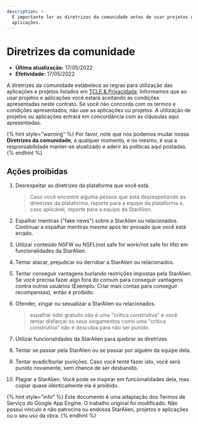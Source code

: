 ```yaml
---
description: >-
  É importante ler as diretrizes da comunidade antes de usar projetos ou
  aplicações.
---
```


# Diretrizes da comunidade

* **Última atualização:** 17/05/2022
* **Efetividade:** 17/05/2022

A diretrizes da comunidade estabelece as regras para utilização das aplicações e projetos listados em [TCLE & Privacidade](https://docs.staralienbot.com/termos). Informamos que ao usar projetos e aplicações você estará aceitando as condições apresentadas neste contrato. Se você não concorda com os termos e condições apresentados, não use as aplicações ou projetos. A utilização de projetos ou aplicações entrará em concordância com as cláusulas aqui apresentadas.

{% hint style="warning" %}
Por favor, note que nós podemos mudar nossa **Diretrizes da comunidade**, a qualquer momento, e no mesmo, é sua a responsabilidade manter-se atualizado e aderir às políticas aqui postadas.
{% endhint %}

## Ações proibidas

1.  Desrespeitar as diretrizes da plataforma que você está.

    > Caso você encontre alguma pessoa que está desrespeitando as diretrizes da plataforma, reporte para a equipe da plataforma e, caso aplicável, reporte para a equipe da StarAlien.
2. Espalhar mentiras ("fake news") sobre a StarAlien ou relacionados. Continuar a espalhar mentiras mesmo após ter provado que você está errado.
3. Utilizar conteúdo NSFW ou NSFL(not safe for work/not safe for life) em funcionalidades da StarAlien.
4. Tentar atacar, prejudicar ou derrubar a StarAlien ou relacionados.
5. Tentar conseguir vantagens burlando restrições impostas pela StarAlien. Se você precisa fazer algo fora do comum para conseguir vantagens contra outros usuários (Exemplo: Criar mais contas para conseguir recompensas), então é proibido.
6. Ofender, xingar ou sexualizar a StarAlien ou relacionados.

    > espalhar ódio gratuito não é uma "crítica construtiva" e você tentar disfarçar os seus xingamentos como uma "crítica construtiva" não é desculpa para não ser punido.
7. Utilizar funcionalidades da StarAlien para quebrar as diretrizes.
8. Tentar se passar pela StarAlien ou se passar por alguém da equipe dela.
9. Tentar evadir/burlar punições. Caso você tente fazer isto, você será punido novamente, sem chance de ser desbanido.
10. Plagiar a StarAlien. Você pode se inspirar em funcionalidades dela, mas copiar quase identicamente ela é proibido.

{% hint style="info" %}
Este documento é uma adaptação dos Termos de Serviço do Google App Engine. O trabalho original foi modificado. Não possui vínculo e não patrocina ou endossa StarAlien, projetos e aplicações ou o seu uso da obra.
{% endhint %}
